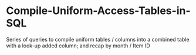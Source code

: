 # Compile-Uniform-Access-Tables-in-SQL
Series of queries to compile uniform tables / columns into a combined table with a look-up added column; and recap by month / Item ID
